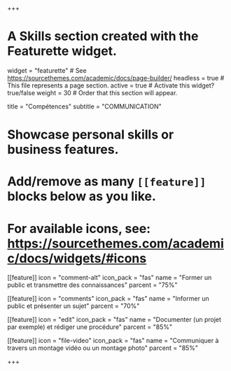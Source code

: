 +++
# A Skills section created with the Featurette widget.
widget = "featurette"  # See https://sourcethemes.com/academic/docs/page-builder/
headless = true  # This file represents a page section.
active = true  # Activate this widget? true/false
weight = 30  # Order that this section will appear.

title = "Compétences"
subtitle = "COMMUNICATION"

# Showcase personal skills or business features.
# 
# Add/remove as many `[[feature]]` blocks below as you like.
# 
# For available icons, see: https://sourcethemes.com/academic/docs/widgets/#icons

 [[feature]]
  icon = "comment-alt"
  icon_pack = "fas"
  name = "Former un public et transmettre des connaissances"
  parcent = "75%"

[[feature]]
  icon = "comments"
  icon_pack = "fas"
  name = "Informer un public et présenter un sujet"
  parcent = "70%"
  
 [[feature]]
  icon = "edit"
  icon_pack = "fas"
  name = "Documenter (un projet par exemple) et rédiger une procédure"
  parcent = "85%"
  
  [[feature]]
  icon = "file-video"
  icon_pack = "fas"
  name = "Communiquer à travers un montage vidéo ou un montage photo"
  parcent = "85%"

+++

